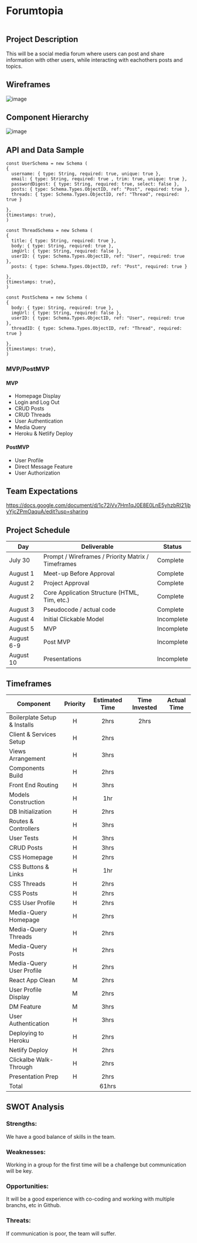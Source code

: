 # Forumtopia
```

```

## Project Description
This will be a social media forum where users can post and share information with other users, while interacting with eachothers posts and topics.

## Wireframes

![image](https://i.imgur.com/06OqHXt.png)

## Component Hierarchy

![image](https://i.imgur.com/MfbA3BK.png)

## API and Data Sample
```
const UserSchema = new Schema (
{ 
  username: { type: String, required: true, unique: true },
  email: { type: String, required: true , trim: true, unique: true },
  passwordDigest: { type: String, required: true, select: false },
  posts: { type: Schema.Types.ObjectID, ref: "Post", required: true },
  threads: { type: Schema.Types.ObjectID, ref: "Thread", required: true }
    
},
{timestamps: true},
)

const ThreadSchema = new Schema (
{ 
  title: { type: String, required: true },
  body: { type: String, required: true },
  imgUrl: { type: String, required: false },
  userID: { type: Schema.Types.ObjectID, ref: "User", required: true },
  posts: { type: Schema.Types.ObjectID, ref: "Post", required: true }
    
},
{timestamps: true},
)

const PostSchema = new Schema (
{ 
  body: { type: String, required: true },
  imgUrl: { type: String, required: false },
  userID: { type: Schema.Types.ObjectID, ref: "User", required: true },
  threadID: { type: Schema.Types.ObjectID, ref: "Thread", required: true }
    
},
{timestamps: true},
)
 ```
    
### MVP/PostMVP

#### MVP

- Homepage Display
- Login and Log Out
- CRUD Posts
- CRUD Threads
- User Authentication
- Media Query
- Heroku & Netlify Deploy


#### PostMVP

- User Profile
- Direct Message Feature
- User Authorization


## Team Expectations

https://docs.google.com/document/d/1c72iVv7Hm1qJ0E8E0LnE5yhzbRI21jbyYjcZPmOaquA/edit?usp=sharing

## Project Schedule

|  Day | Deliverable | Status
|---|---| ---|
|July 30| Prompt / Wireframes / Priority Matrix / Timeframes | Complete
|August 1| Meet-up Before Approval | Complete
|August 2| Project Approval | Complete
|August 2| Core Application Structure (HTML, Tim, etc.) | Complete
|August 3| Pseudocode / actual code | Complete
|August 4| Initial Clickable Model | Incomplete
|August 5| MVP | Incomplete
|August 6-9| Post MVP | Incomplete
|August 10| Presentations | Incomplete

## Timeframes

| Component | Priority | Estimated Time | Time Invested | Actual Time |
| --- | :---: |  :---: | :---: | :---: |
| Boilerplate Setup & Installs | H | 2hrs | 2hrs | |
| Client & Services Setup | H | 2hrs| | |
| Views Arrangement | H | 3hrs | | |
| Components Build | H | 2hrs | | |
| Front End Routing | H | 3hrs | | |
| Models Construction | H | 1hr | | |
| DB Initialization | H | 2hrs | | |
| Routes & Controllers | H | 3hrs | | |
| User Tests | H | 3hrs | | |
| CRUD Posts | H | 3hrs | | |
| CSS Homepage | H | 2hrs | | |
| CSS Buttons & Links | H | 1hr | | |
| CSS Threads | H | 2hrs | | |
| CSS Posts | H | 2hrs | | |
| CSS User Profile | H | 2hrs | | |
| Media-Query Homepage | H | 2hrs | | |
| Media-Query Threads | H | 2hrs | | |
| Media-Query Posts | H | 2hrs | | |
| Media-Query User Profile | H | 2hrs | | |
| React App Clean | M | 2hrs | | |
| User Profile Display | M | 2hrs | | |
| DM Feature | M | 3hrs | | |
| User Authentication | H | 3hrs | | |
| Deploying to Heroku | H | 2hrs | | |
| Netlify Deploy | H | 2hrs | | |
| Clickalbe Walk-Through | H | 2hrs | | |
| Presentation Prep | H | 2hrs | | |
| Total | | 61hrs | | |

## SWOT Analysis

### Strengths:
We have a good balance of skills in the team.
### Weaknesses:
Working in a group for the first time will be a challenge but communication will be key.
### Opportunities:
It will be a good experience with co-coding and working with multiple branchs, etc in Github.
### Threats:
If communication is poor, the team will suffer.

